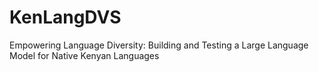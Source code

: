 # KenLangDVS
Empowering Language Diversity: Building and Testing a Large Language Model for  Native Kenyan Languages
